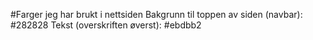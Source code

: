 #Farger jeg har brukt i nettsiden
Bakgrunn til toppen av siden (navbar): #282828
Tekst (overskriften øverst):           #ebdbb2
